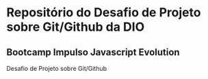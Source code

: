 # Repositório do Desafio de Projeto sobre Git/Github da DIO

## Bootcamp Impulso Javascript Evolution

 Desafio de Projeto sobre Git/Github
